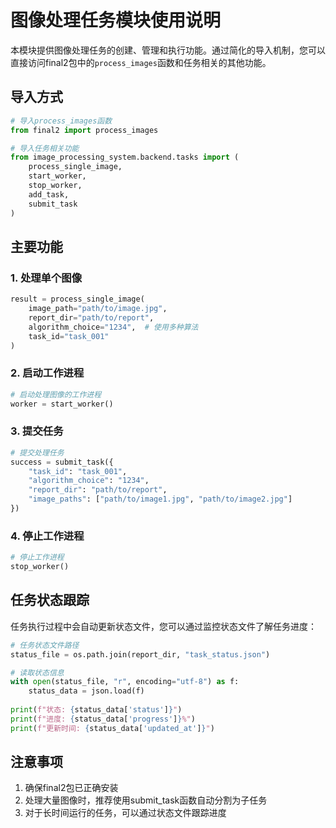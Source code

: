 # 图像处理任务模块使用说明

本模块提供图像处理任务的创建、管理和执行功能。通过简化的导入机制，您可以直接访问final2包中的`process_images`函数和任务相关的其他功能。

## 导入方式

```python
# 导入process_images函数
from final2 import process_images

# 导入任务相关功能
from image_processing_system.backend.tasks import (
    process_single_image,
    start_worker,
    stop_worker,
    add_task,
    submit_task
)
```

## 主要功能

### 1. 处理单个图像

```python
result = process_single_image(
    image_path="path/to/image.jpg",
    report_dir="path/to/report",
    algorithm_choice="1234",  # 使用多种算法
    task_id="task_001"
)
```

### 2. 启动工作进程

```python
# 启动处理图像的工作进程
worker = start_worker()
```

### 3. 提交任务

```python
# 提交处理任务
success = submit_task({
    "task_id": "task_001",
    "algorithm_choice": "1234",
    "report_dir": "path/to/report",
    "image_paths": ["path/to/image1.jpg", "path/to/image2.jpg"]
})
```

### 4. 停止工作进程

```python
# 停止工作进程
stop_worker()
```

## 任务状态跟踪

任务执行过程中会自动更新状态文件，您可以通过监控状态文件了解任务进度：

```python
# 任务状态文件路径
status_file = os.path.join(report_dir, "task_status.json")

# 读取状态信息
with open(status_file, "r", encoding="utf-8") as f:
    status_data = json.load(f)
    
print(f"状态: {status_data['status']}")
print(f"进度: {status_data['progress']}%")
print(f"更新时间: {status_data['updated_at']}")
```

## 注意事项

1. 确保final2包已正确安装
2. 处理大量图像时，推荐使用submit_task函数自动分割为子任务
3. 对于长时间运行的任务，可以通过状态文件跟踪进度 